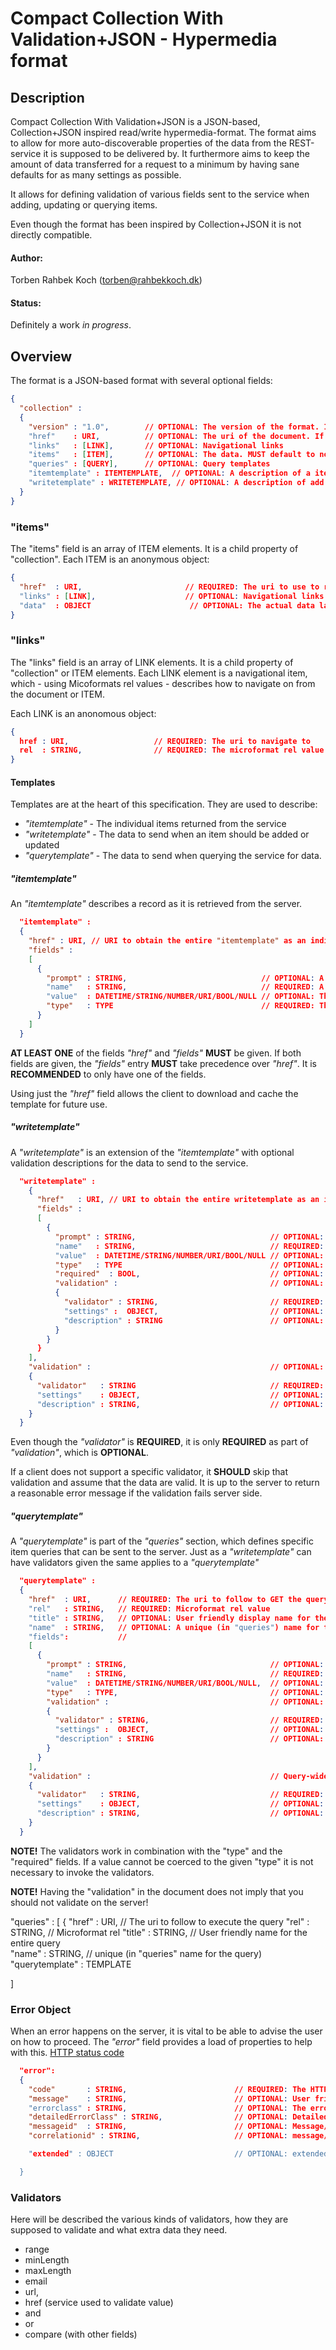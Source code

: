 # Compact Collection With Validation+JSON - Hypermedia format

## Description

Compact Collection With Validation+JSON is a JSON-based, Collection+JSON inspired read/write hypermedia-format. The format aims to allow for more auto-discoverable properties of the data from the REST-service it is supposed to be delivered by. It furthermore aims to keep the amount of data transferred for a request to a minimum by having sane defaults for as many settings as possible.

It allows for defining validation of various fields sent to the service when adding, updating or querying items.

Even though the format has been inspired by Collection+JSON it is not directly compatible.

#### Author:

Torben Rahbek Koch (torben@rahbekkoch.dk)

#### Status:

Definitely a work *in progress*.

## Overview

The format is a JSON-based format with several optional fields:

```json
{
  "collection" :
  {
    "version" : "1.0",        // OPTIONAL: The version of the format. If missing it **MUST** default to *"1.0"*
    "href"    : URI,          // OPTIONAL: The uri of the document. If missing it MUST default to the uri used to request the document.
    "links"   : [LINK],       // OPTIONAL: Navigational links
    "items"   : [ITEM],       // OPTIONAL: The data. MUST default to no data.
    "queries" : [QUERY],      // OPTIONAL: Query templates
    "itemtemplate" : ITEMTEMPLATE,  // OPTIONAL: A description of a item in "items"
    "writetemplate" : WRITETEMPLATE, // OPTIONAL: A description of add and update statements  
  }
}
```

### "items"

The "items" field is an array of ITEM elements. It is a child property of "collection". Each ITEM is an anonymous object:

```json
{
  "href"  : URI,                       // REQUIRED: The uri to use to request this specific ITEM.
  "links" : [LINK],                    // OPTIONAL: Navigational links for this item
  "data"  : OBJECT                      // OPTIONAL: The actual data laid out as described by "itemtemplate". MUST default to NULL.
}

```

### "links"

The "links" field is an array of LINK elements. It is a child property of "collection" or ITEM elements. Each LINK element is a navigational item, which - using Micoformats rel values - describes how to navigate on from the document or ITEM.

Each LINK is an anonomous object:

```json
{
  href : URI,                   // REQUIRED: The uri to navigate to
  rel  : STRING,                // REQUIRED: The microformat rel value
}
```

#### Templates

Templates are at the heart of this specification. They are used to describe:

- *"itemtemplate"* - The individual items returned from the service
- *"writetemplate"* - The data to send when an item should be added or updated
- *"querytemplate"* - The data to send when querying the service for data.

##### "itemtemplate"

An *"itemtemplate"* describes a record as it is retrieved from the server.

```json
  "itemtemplate" :
  {
    "href" : URI, // URI to obtain the entire "itemtemplate" as an individual data
    "fields" :
    [
      {
        "prompt" : STRING,                              // OPTIONAL: A user friendly display name for the field
        "name"   : STRING,                              // REQUIRED: A system name for the field
        "value"  : DATETIME/STRING/NUMBER/URI/BOOL/NULL // OPTIONAL: The value of the field, missing equals NULL.
        "type"   : TYPE                                 // REQUIRED: The type of the field
      }
    ]
  }
```

**AT LEAST ONE** of the fields *"href"* and *"fields"* **MUST** be given. If both fields are given, the *"fields"* entry **MUST** take precedence over *"href"*. It is **RECOMMENDED** to only have one of the fields.

Using just the *"href"* field allows the client to download and cache the template for future use.

##### "writetemplate"

A *"writetemplate"* is an extension of the *"itemtemplate"* with optional validation descriptions for the data to send to the service.

```json
  "writetemplate" :
    {
      "href"   : URI, // URI to obtain the entire writetemplate as an individual data
      "fields" :
      [
        {
          "prompt" : STRING,                              // OPTIONAL: A user friendly display name for the field
          "name"   : STRING,                              // REQUIRED: A system name for the field
          "value"  : DATETIME/STRING/NUMBER/URI/BOOL/NULL // OPTIONAL: The value of the field, missing equals NULL
          "type"   : TYPE                                 // OPTIONAL: The type of the field, missing equals STRING
          "required"  : BOOL,                             // OPTIONAL: Whether the field is required or not, missing equals TRUE
          "validation" :                                  // OPTIONAL: How to validate the individual field before sending to server.
          {
            "validator" : STRING,                         // REQUIRED: The name/type of the validator
            "settings" :  OBJECT,                         // OPTIONAL: Each type of validator will have defaults. See description for each validator.
            "description" : STRING                        // OPTIONAL: A user friendly description of the requirements for the field.
          }
        }
      }
    ],
    "validation" :                                        // OPTIONAL: Record-wide validation
    {
      "validator"   : STRING                              // REQUIRED: The name/type of the validator
      "settings"    : OBJECT,                             // OPTIONAL: Each type of validator will have defaults. See description for each validator.
      "description" : STRING,                             // OPTIONAL: A user friendly description of the requirements for the field.
    }
  }
```
Even though the *"validator"* is **REQUIRED**, it is only **REQUIRED** as part of *"validation"*, which is **OPTIONAL**.

If a client does not support a specific validator, it **SHOULD**  skip that validation and assume that the data are valid. It is up to the server to return a reasonable error message if the validation fails server side.

##### "querytemplate"

A *"querytemplate"* is part of the *"queries"* section, which defines specific item queries that can be sent to the server.
Just as a *"writetemplate"* can have validators given the same applies to a *"querytemplate"*

```json
  "querytemplate" :
  {
    "href"  : URI,      // REQUIRED: The uri to follow to GET the query
    "rel"   : STRING,   // REQUIRED: Microformat rel value  
    "title" : STRING,   // OPTIONAL: User friendly display name for the entire query
    "name"  : STRING,   // OPTIONAL: A unique (in "queries") name for the query.
    "fields":           //
    [
      {
        "prompt" : STRING,                                // OPTIONAL: A user friendly display name for the field
        "name"   : STRING,                                // REQUIRED: A system name for the field
        "value"  : DATETIME/STRING/NUMBER/URI/BOOL/NULL,  // OPTIONAL: The value of the field, missing equals NULL
        "type"   : TYPE,                                  // OPTIONAL: The type of the field, missing equals STRING
        "validation" :                                    // OPTIONAL: How to validate the individual field before sending to server.
        {
          "validator" : STRING,                           // REQUIRED: The name/type of the validator
          "settings" :  OBJECT,                           // OPTIONAL: Each type of validator will have defaults. See description for each validator.
          "description" : STRING                          // OPTIONAL: A user friendly description of the requirements for the field.
        }
      }
    ],
    "validation" :                                        // Query-wide validation
    {
      "validator"   : STRING,                             // REQUIRED: The name/type of the validator
      "settings"    : OBJECT,                             // OPTIONAL: Each type of validator will have defaults. See description for each validator.
      "description" : STRING,                             // OPTIONAL: A user friendly description of the requirements for the field.
    }
  }
```


**NOTE!** The validators work in combination with the "type" and the "required" fields. If a value cannot be coerced to the given "type" it is not necessary to invoke the validators.

**NOTE!** Having the "validation" in the document does not imply that you should not validate on the server!

  "queries" :
  [
    { "href" : URI,       // The uri to follow to execute the query
      "rel"  : STRING,    // Microformat rel
      "title" : STRING,   // User friendly name for the entire query  
      "name"   : STRING,  // unique (in "queries" name for the query)
      "querytemplate" : TEMPLATE

  ]

### Error Object

When an error happens on the server, it is vital to be able to advise the user on how to proceed. The *"error"* field provides a load of properties to help with this.
[HTTP status code](http://www.w3.org/Protocols/rfc2616/rfc2616-sec10.html)

```json
  "error":
  {
    "code"       : STRING,                        // REQUIRED: The HTTP status code, which should be the same as returned in the HTTP document containing the JSON
    "message"    : STRING,                        // OPTIONAL: User friendly description of the problem
    "errorclass" : STRING,                        // OPTIONAL: The error class, default **MUST** be "UNRECOVERABLE"
    "detailedErrorClass" : STRING,                // OPTIONAL: Detailed error class, e.g. "TIMEOUT", default is empty
    "messageid"  : STRING,                        // OPTIONAL: Message/log id for the log message which may have been logged for the error, can be used to correlate interaction with support.
    "correlationid" : STRING,                     // OPTIONAL: message/log correlation id for the log message which may have been logged for the error",

    "extended" : OBJECT                           // OPTIONAL: extended error data, the contents of which depends on *"detailederrorclass"*

  }
```

### Validators

Here will be described the various kinds of validators, how they are supposed to validate and what extra data they need.

- range
- minLength
- maxLength
- email
- url,
- href (service used to validate value)
- and
- or
- compare (with other fields)
